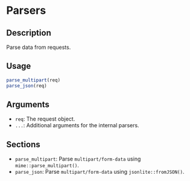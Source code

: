 # Parsers

## Description

Parse data from requests.

## Usage

```r
parse_multipart(req)
parse_json(req)
```

## Arguments

- `req`: The request object.
- `...`: Additional arguments for the internal parsers.

## Sections

- `parse_multipart`: Parse `multipart/form-data` using `mime::parse_multipart()`.
- `parse_json`: Parse `multipart/form-data` using `jsonlite::fromJSON()`.
